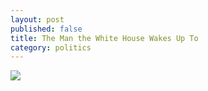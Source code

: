 ```yaml
---
layout: post
published: false
title: The Man the White House Wakes Up To
category: politics
---
```


![](http://wonkette.com/wp-content/uploads/2010/05/mikeallencover.jpg)

